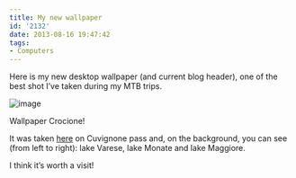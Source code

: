 ```yaml
---
title: My new wallpaper
id: '2132'
date: 2013-08-16 19:47:42
tags:
- Computers
---
```


Here is my new desktop wallpaper (and current blog header), one of the best shot I’ve taken during my MTB trips.

![image](/images/2021/08/20130704_195307.jpg)

Wallpaper Crocione!

It was taken [here](https://www.google.it/maps/preview#!data=!1m4!1m3!1d3265!2d8.6702513!3d45.9207276!2m1!1e3&fid=7) on Cuvignone pass and, on the background, you can see (from left to right): lake Varese, lake Monate and lake Maggiore.

I think it’s worth a visit!